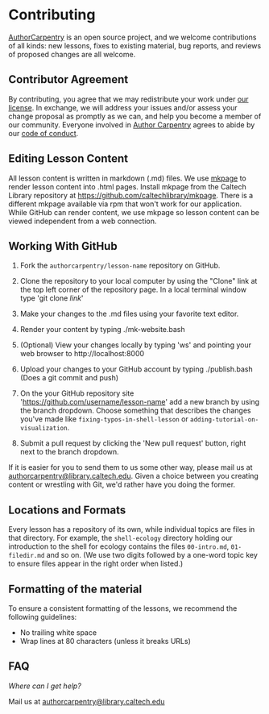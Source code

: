 # Contributing

[AuthorCarpentry](http://authorcarpentry.github.io) is an open source project,
and we welcome contributions of all kinds:
new lessons,
fixes to existing material,
bug reports,
and reviews of proposed changes are all welcome.

## Contributor Agreement

By contributing,
you agree that we may redistribute your work under [our license](LICENSE.md).
In exchange,
we will address your issues and/or assess your change proposal as promptly as we can,
and help you become a member of our community.
Everyone involved in [Author Carpentry](http://authorcarpentry.github.io)
agrees to abide by our [code of conduct](CONDUCT.md).

## Editing Lesson Content

All lesson content is written in markdown (.md) files.  We use [mkpage](https://github.com/caltechlibrary/mkpage) 
to render lesson content into .html pages.  Install mkpage from the Caltech
Library repository at https://github.com/caltechlibrary/mkpage.  There is
a different mkpage available via rpm that won't work for our application.
While GitHub can render content, we use mkpage so lesson content can
be viewed independent from a web connection.  

## Working With GitHub

1.  Fork the `authorcarpentry/lesson-name` repository on GitHub.  

2.  Clone the repository to your local computer by using the "Clone"
    link at the top left corner of the repository page.  In a local
    terminal window type 'git clone *link*'

3.  Make your changes to the .md files using your favorite text editor.  

4.  Render your content by typing ./mk-website.bash

5.  (Optional) View your changes locally by typing 'ws' and pointing your web browser to http://localhost:8000

6.  Upload your changes to your GitHub account by typing ./publish.bash (Does a
    git commit and push)

7.  On the your GitHub repository site 'https://github.com/username/lesson-name' add a new branch by using the branch
    dropdown.  Choose something that describes the changes you've made like `fixing-typos-in-shell-lesson`
    or `adding-tutorial-on-visualization`.   

8.  Submit a pull request by clicking the 'New pull request' button, right next
    to the branch dropdown. 

If it is easier for you to send them to us some other way,
please mail us at [authorcarpentry@library.caltech.edu](mailto:authorcarpentry@library.caltech.edu).
Given a choice between you creating content or wrestling with Git,
we'd rather have you doing the former.

## Locations and Formats

Every lesson has a repository of its own, while individual topics are files
in that directory.  For example, the `shell-ecology` directory holding our
introduction to the shell for ecology contains the files `00-intro.md`, 
`01-filedir.md` and so on.  (We use two digits followed by a one-word topic 
key to ensure files
appear in the right order when listed.)

## Formatting of the material

To ensure a consistent formatting of the lessons, we recommend the following
guidelines:

- No trailing white space
- Wrap lines at 80 characters (unless it breaks URLs)


## FAQ

*Where can I get help?*

Mail us at [authorcarpentry@library.caltech.edu](mailto:authorcarpentry@library.caltech.edu)     

